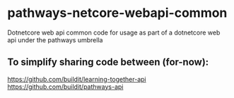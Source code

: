 # pathways-netcore-webapi-common
Dotnetcore web api common code for usage as part of a dotnetcore web api under the pathways umbrella

## To simplify sharing code between (for-now):

https://github.com/buildit/learning-together-api  
https://github.com/buildit/pathways-api  
